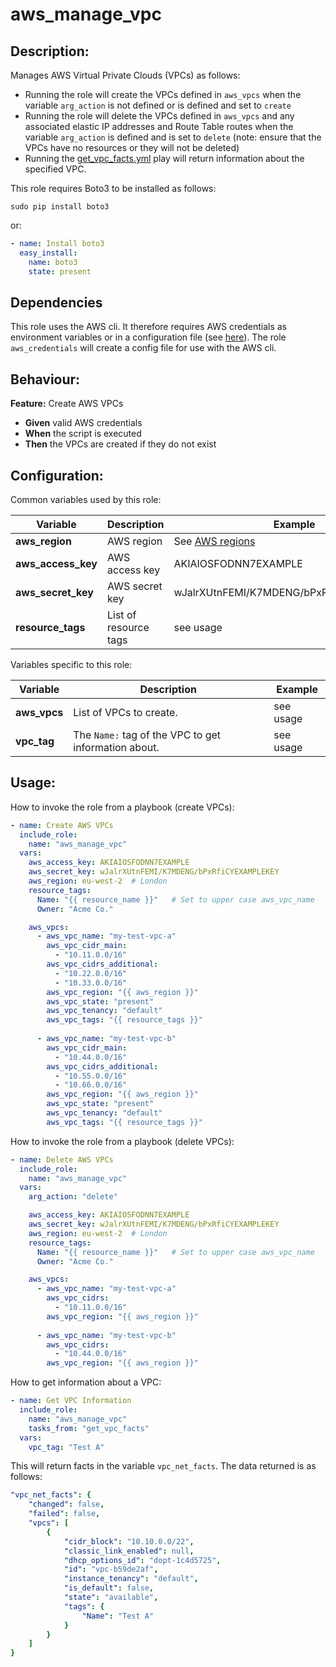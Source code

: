 # aws_manage_vpc

## Description:

Manages AWS Virtual Private Clouds (VPCs) as follows:

- Running the role will create the VPCs defined in `aws_vpcs` when the variable `arg_action` is not defined or is defined and set to `create`
- Running the role will delete the VPCs defined in `aws_vpcs` and any associated elastic IP addresses and Route Table routes when the variable `arg_action` is defined and is set to `delete` (note: ensure that the VPCs have no resources or they will not be deleted)
- Running the [get_vpc_facts.yml](./tasks/get_vpc_facts.yml) play will return information about the specified VPC.

This role requires Boto3 to be installed as follows:

`sudo pip install boto3`

or:

```yaml
- name: Install boto3
  easy_install:
    name: boto3
    state: present
```

## Dependencies

This role uses the AWS cli.  It therefore requires AWS credentials as environment variables or in a configuration file (see [here](https://docs.aws.amazon.com/cli/latest/topic/config-vars.html#cli-aws-help-config-vars)).  The role `aws_credentials` will create a config file for use with the AWS cli.

## Behaviour:

**Feature:** Create AWS VPCs  
- **Given** valid AWS credentials
- **When** the script is executed
- **Then** the VPCs are created if they do not exist

## Configuration:

Common variables used by this role:

| Variable | Description | Example |
|-----|-----|-----|
| **aws_region** | AWS region | See [AWS regions](http://docs.aws.amazon.com/general/latest/gr/rande.html#ec2_region) |
| **aws_access_key** | AWS access key | AKIAIOSFODNN7EXAMPLE |
| **aws_secret_key** | AWS secret key | wJalrXUtnFEMI/K7MDENG/bPxRfiCYEXAMPLEKEY |
| **resource_tags** | List of resource tags | see usage |

Variables specific to this role:

| Variable | Description | Example |
|-----|-----|-----|
| **aws_vpcs** | List of VPCs to create. | see usage |
| **vpc_tag** | The `Name:` tag of the VPC to get information about. | see usage |

## Usage:

How to invoke the role from a playbook (create VPCs):

```yaml
- name: Create AWS VPCs
  include_role:
    name: "aws_manage_vpc"
  vars:
    aws_access_key: AKIAIOSFODNN7EXAMPLE
    aws_secret_key: wJalrXUtnFEMI/K7MDENG/bPxRfiCYEXAMPLEKEY
    aws_region: eu-west-2  # London
    resource_tags:
      Name: "{{ resource_name }}"   # Set to upper case aws_vpc_name
      Owner: "Acme Co."

    aws_vpcs:
      - aws_vpc_name: "my-test-vpc-a"
        aws_vpc_cidr_main:
          - "10.11.0.0/16"
        aws_vpc_cidrs_additional:
          - "10.22.0.0/16"
          - "10.33.0.0/16"
        aws_vpc_region: "{{ aws_region }}"
        aws_vpc_state: "present"
        aws_vpc_tenancy: "default"
        aws_vpc_tags: "{{ resource_tags }}"
    
      - aws_vpc_name: "my-test-vpc-b"
        aws_vpc_cidr_main:
          - "10.44.0.0/16"
        aws_vpc_cidrs_additional:
          - "10.55.0.0/16"
          - "10.66.0.0/16"
        aws_vpc_region: "{{ aws_region }}"
        aws_vpc_state: "present"
        aws_vpc_tenancy: "default"
        aws_vpc_tags: "{{ resource_tags }}"
```

How to invoke the role from a playbook (delete VPCs):

```yaml
- name: Delete AWS VPCs
  include_role:
    name: "aws_manage_vpc"
  vars:
    arg_action: "delete"

    aws_access_key: AKIAIOSFODNN7EXAMPLE
    aws_secret_key: wJalrXUtnFEMI/K7MDENG/bPxRfiCYEXAMPLEKEY
    aws_region: eu-west-2  # London
    resource_tags:
      Name: "{{ resource_name }}"   # Set to upper case aws_vpc_name
      Owner: "Acme Co."

    aws_vpcs:
      - aws_vpc_name: "my-test-vpc-a"
        aws_vpc_cidrs:
          - "10.11.0.0/16"
        aws_vpc_region: "{{ aws_region }}"
    
      - aws_vpc_name: "my-test-vpc-b"
        aws_vpc_cidrs:
          - "10.44.0.0/16"
        aws_vpc_region: "{{ aws_region }}"
```

How to get information about a VPC:

```yaml
- name: Get VPC Information
  include_role:
    name: "aws_manage_vpc"
    tasks_from: "get_vpc_facts"
  vars:
    vpc_tag: "Test A"
```

This will return facts in the variable `vpc_net_facts`.  The data returned is as follows:

```yaml
"vpc_net_facts": {
    "changed": false, 
    "failed": false, 
    "vpcs": [
        {
            "cidr_block": "10.10.0.0/22", 
            "classic_link_enabled": null, 
            "dhcp_options_id": "dopt-1c4d5725", 
            "id": "vpc-b59de2af", 
            "instance_tenancy": "default", 
            "is_default": false, 
            "state": "available", 
            "tags": {
                "Name": "Test A"
            }
        }
    ]
}
```
